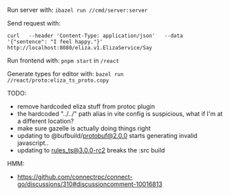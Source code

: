 Run server with:
`ibazel run //cmd/server:server`

Send request with:
```
curl   --header 'Content-Type: application/json'   --data '{"sentence": "I feel happy."}'    http://localhost:8080/eliza.v1.ElizaService/Say
```

Run frontend with:
`pnpm start` in `/react`

Generate types for editor with:
`bazel run //react/proto:eliza_ts_proto.copy`

TODO:
- remove hardcoded eliza stuff from protoc plugin
- the hardcoded "../../" path alias in vite config is suspicious, what if I'm at a different location?
- make sure gazelle is actually doing things right
- updating to @bufbuild/protobuf@2.0.0 starts generating invalid javascript..
- updating to rules_ts@3.0.0-rc2 breaks the :src build

HMM:
- https://github.com/connectrpc/connect-go/discussions/310#discussioncomment-10016813